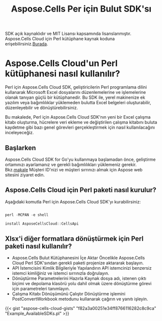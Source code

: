 ﻿---
title: Aspose.Cells Per için Bulut SDK'sı
second_title: Aspose.Cells Cloud Documen
type: docs
url: /tr/available-sdks/aspose-cells-cloud-perl/
description: Aspose.Cells Bulut, Excel'in oluşturma, dönüştürme, birleştirme, bölme, korumalı, iç nesne işlemleri vb. işlemlerini destekler
weight: 30
kwords: Excel, Office Bulut, REST API, Elektronik Tablo, PDF, CSV, Json, Markdown, Perl
---
SDK açık kaynaklıdır ve MIT Lisansı kapsamında lisanslanmıştır. Aspose.Cells Cloud için Perl kütüphane kaynak koduna erişebilirsiniz.[Burada](https://github.com/aspose-cells-cloud/aspose-cells-cloud-perl).

# **Aspose.Cells Cloud'un Perl kütüphanesi nasıl kullanılır?**

Perl için Aspose.Cells Cloud SDK, geliştiricilerin Perl programlama dilini kullanarak Microsoft Excel dosyalarını düzenlemelerine ve işlemelerine olanak tanıyan güçlü bir kütüphanedir. Bu SDK ile, yerel makinenize ek yazılım veya bağımlılıklar yüklemeden bulutta Excel belgeleri oluşturabilir, düzenleyebilir ve dönüştürebilirsiniz.

Bu makalede, Perl için Aspose.Cells Cloud SDK'nın yeni bir Excel çalışma kitabı oluşturma, hücrelere veri ekleme ve değiştirilen çalışma kitabını buluta kaydetme gibi bazı genel görevleri gerçekleştirmek için nasıl kullanılacağını inceleyeceğiz.

## Başlarken

 Aspose.Cells Cloud SDK for Go'yu kullanmaya başlamadan önce, geliştirme ortamınızı ayarlamanız ve gerekli bağımlılıkları yüklemeniz gerekir. Bkz.[makale](https://docs.aspose.cloud/cells/quickstart/) Müşteri ID'nizi ve müşteri sırrınızı almak için Aspose web sitesini ziyaret edin.

## Aspose.Cells Cloud için Perl paketi nasıl kurulur?

Aşağıdaki komutla Perl için Aspose.Cells Cloud SDK'yı kurabilirsiniz:

```Powershell

perl -MCPAN -e shell

install AsposeCellsCloud::CellsApi

```

## Xlsx'i diğer formatlara dönüştürmek için Perl paketi nasıl kullanılır?

- Aspose.Cells Bulut Kütüphanesini İçe Aktar
 Öncelikle Aspose.Cells Cloud Perl SDK'sından gerekli paketi projenize aktararak başlayın.
- API İstemcisini Kimlik Bilgileriyle Yapılandırın
 API istemcinizi benzersiz istemci kimliğiniz ve istemci sırrınızla doğrulayın.
- Dönüştürme Parametrelerini Hazırla
 Kaynak dosya adı, istenen çıktı biçimi ve depolama klasörü yolu dahil olmak üzere dönüştürme görevi için parametreleri tanımlayın.
- Çalışma Kitabı Dönüşümünü Çalıştır
 Dönüştürme işlemini PostConvertWorkbook metodunu kullanarak çağırın ve yanıtı işleyin.

{{< gist "aspose-cells-cloud-gists" "f82a3a00251e34ff8766116282c8c9ca" "Example_AvailableSDKs.pl" >}}
